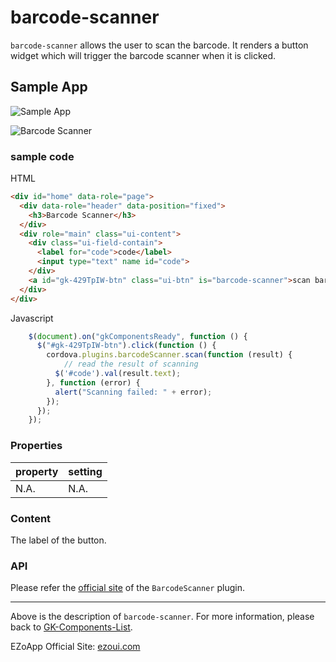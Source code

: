 # barcode-scanner
`barcode-scanner` allows the user to scan the barcode. It renders a button widget which will trigger the barcode scanner when it is clicked.

## Sample App
![Sample App](https://raw.githubusercontent.com/ezoapp/Learn-GK-Components/master/img/barcode-scanner/app.jpg)

![Barcode Scanner](https://raw.githubusercontent.com/ezoapp/Learn-GK-Components/master/img/barcode-scanner/scan.jpg)

### sample code
HTML
```html
<div id="home" data-role="page">
  <div data-role="header" data-position="fixed">
    <h3>Barcode Scanner</h3>
  </div>
  <div role="main" class="ui-content">
    <div class="ui-field-contain">
      <label for="code">code</label>
      <input type="text" name id="code">
    </div>
    <a id="gk-429TpIW-btn" class="ui-btn" is="barcode-scanner">scan barcode</a>
  </div>
</div>
```
Javascript
```javascript  
	$(document).on("gkComponentsReady", function () {
	  $("#gk-429TpIW-btn").click(function () {
	    cordova.plugins.barcodeScanner.scan(function (result) {
	    	// read the result of scanning
	      $('#code').val(result.text);
	    }, function (error) {
	      alert("Scanning failed: " + error);
	    });
	  });
	}); 
```	
 
### Properties
property			| setting
---						| ---
N.A.						| N.A. 

 
### Content
The label of the button.
 
### API
Please refer the [official site](https://github.com/wildabeast/BarcodeScanner) of the `BarcodeScanner` plugin.
 

----------
Above is the description of `barcode-scanner`. For more information, please back to [GK-Components-List](https://github.com/ezoapp/Learn-GK-Components).

EZoApp Official Site: [ezoui.com](http://ezoui.com/)



